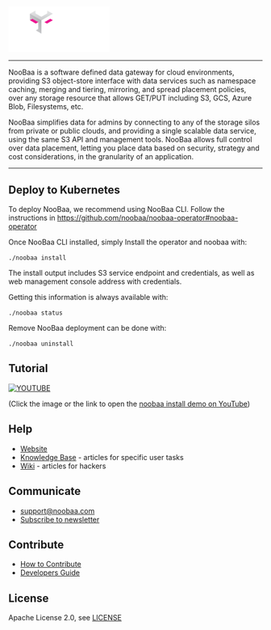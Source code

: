 <div id="top" />
<link rel="shortcut icon" type="image/x-icon" href="noobaa_icon.png">
<img src="noobaa_logo_negative.png" width="200" />

----
NooBaa is a software defined data gateway for cloud environments, providing S3 object-store interface with data services such as namespace caching, merging and  tiering, mirroring, and spread placement policies, over any storage resource that allows GET/PUT including S3, GCS, Azure Blob, Filesystems, etc.

NooBaa simplifies data for admins by connecting to any of the storage silos from private or public clouds, and providing a single scalable data service, using the same S3 API and management tools. NooBaa allows full control over data placement, letting you place data based on security, strategy and cost considerations, in the granularity of an application.

----

## Deploy to Kubernetes

To deploy NooBaa, we recommend using NooBaa CLI. 
Follow the instructions in https://github.com/noobaa/noobaa-operator#noobaa-operator 

Once NooBaa CLI installed, simply Install the operator and noobaa with: 
```
./noobaa install
```
The install output includes S3 service endpoint and credentials, as well as web management console address with credentials.

Getting this information is always available with: 
```
./noobaa status
```
Remove NooBaa deployment can be done with: 
```
./noobaa uninstall
```

## Tutorial

[![YOUTUBE](https://img.youtube.com/vi/QXr2pSL3AVY/0.jpg)](https://www.youtube.com/watch?v=QXr2pSL3AVY)

(Click the image or the link to open the [noobaa install demo on YouTube](https://www.youtube.com/watch?v=QXr2pSL3AVY))


## Help

- [Website](https://www.noobaa.io)
- [Knowledge Base](https://noobaa.desk.com) - articles for specific user tasks
- [Wiki](https://github.com/noobaa/noobaa-core/wiki) - articles for hackers

## Communicate

- support@noobaa.com
- [Subscribe to newsletter](https://www.noobaa.io/community)

## Contribute

- [How to Contribute](/CONTRIBUTING.md)  
- [Developers Guide](https://github.com/noobaa/noobaa-core/wiki/Developers-Guide) 

## License

Apache License 2.0, see [LICENSE](/LICENSE)

